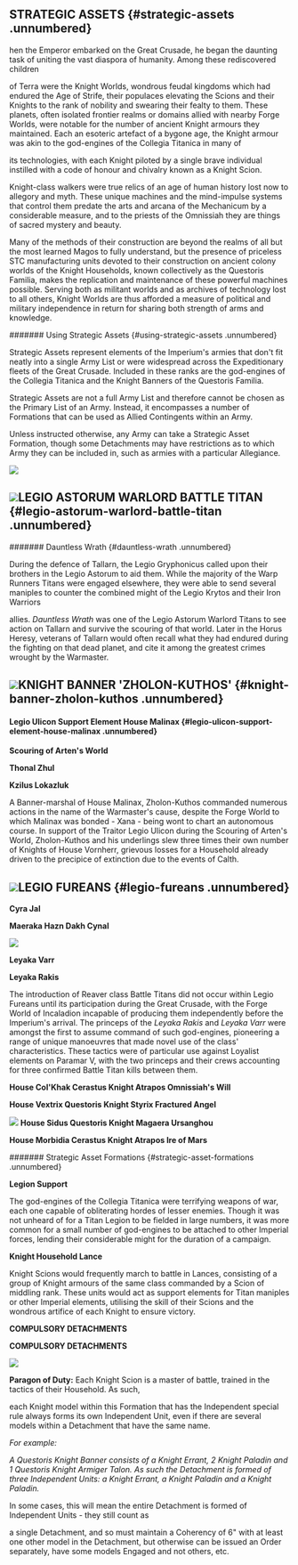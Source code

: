
##  STRATEGIC ASSETS {#strategic-assets .unnumbered}

hen the Emperor embarked on the Great Crusade, he began the daunting
task of uniting the vast diaspora of humanity. Among these
rediscovered children

of Terra were the Knight Worlds, wondrous feudal kingdoms which had
endured the Age of Strife, their populaces elevating the Scions and
their Knights to the rank of nobility and swearing their fealty to
them. These planets, often isolated frontier realms or domains allied
with nearby Forge Worlds, were notable for the number of ancient
Knight armours they maintained. Each an esoteric artefact of a bygone
age, the Knight armour was akin to the god-engines of the Collegia
Titanica in many of

its technologies, with each Knight piloted by a single brave
individual instilled with a code of honour and chivalry known as a
Knight Scion.

Knight-class walkers were true relics of an age of human history lost
now to allegory and myth. These unique machines and the mind-impulse
systems that control them predate the arts and arcana of the
Mechanicum by a considerable measure, and to the priests of the
Omnissiah they are things of sacred mystery and beauty.

Many of the methods of their construction are beyond the realms of all
but the most learned Magos to fully understand, but the presence of
priceless STC manufacturing units devoted to their construction on
ancient colony worlds of the Knight Households, known collectively as
the Questoris Familia, makes the replication and maintenance of these
powerful machines possible. Serving both as militant worlds and as
archives of technology lost to all others, Knight Worlds are thus
afforded a measure of political and military independence in return
for sharing both strength of arms and knowledge.

####### Using Strategic Assets {#using-strategic-assets .unnumbered}

Strategic Assets represent elements of the Imperium's armies that
don't fit neatly into a single Army List or were widespread across the
Expeditionary fleets of the Great Crusade. Included in these ranks are
the god-engines of the Collegia Titanica and the Knight Banners of the
Questoris Familia.

Strategic Assets are not a full Army List and therefore cannot be
chosen as the Primary List of an Army. Instead, it encompasses a
number of Formations that can be used as Allied Contingents within an
Army.

Unless instructed otherwise, any Army can take a Strategic Asset
Formation, though some Detachments may have restrictions as to which
Army they can be included in, such as armies with a particular
Allegiance.

![](../media/image374.png)


## ![](../media/image375.png)LEGIO ASTORUM WARLORD BATTLE TITAN {#legio-astorum-warlord-battle-titan .unnumbered}

####### Dauntless Wrath {#dauntless-wrath .unnumbered}

During the defence of Tallarn, the Legio Gryphonicus called upon their
brothers in the Legio Astorum to aid them. While the majority of the
Warp Runners Titans were engaged elsewhere, they were able to send
several maniples to counter the combined might of the Legio Krytos and
their Iron Warriors

allies. *Dauntless Wrath* was one of the Legio Astorum Warlord Titans
to see action on Tallarn and survive the scouring of that world. Later
in the Horus Heresy, veterans of Tallarn would often recall what they
had endured during the fighting on that dead planet, and cite it among
the greatest crimes wrought by the Warmaster.

## ![](../media/image376.png)KNIGHT BANNER 'ZHOLON-KUTHOS' {#knight-banner-zholon-kuthos .unnumbered}

#### Legio Ulicon Support Element House Malinax {#legio-ulicon-support-element-house-malinax .unnumbered}

**Scouring of Arten's World**

**Thonal Zhul**

**Kzilus Lokazluk**

A Banner-marshal of House Malinax, Zholon-Kuthos commanded numerous
actions in the name of the Warmaster's cause, despite the Forge World
to which Malinax was bonded - Xana - being wont to chart an
autonomous course. In support of the Traitor Legio Ulicon during the
Scouring of Arten's World, Zholon-Kuthos and his underlings slew three
times their own number of Knights of House Vornherr, grievous losses
for a Household already driven to the precipice of extinction due to
the events of Calth.

## ![](../media/image377.png)LEGIO FUREANS {#legio-fureans .unnumbered}

**Cyra Jal**

**Maeraka Hazn Dakh Cynal**

![](../media/image378.png)


**Leyaka Varr**

**Leyaka Rakis**

The introduction of Reaver class Battle Titans did not occur within
Legio Fureans until its participation during the Great Crusade, with
the Forge World of Incaladion incapable of producing them
independently before the Imperium's arrival. The princeps of the
*Leyaka Rakis* and *Leyaka Varr* were amongst the first to assume
command of such god-engines, pioneering a range of unique manoeuvres
that made novel use of the class' characteristics. These tactics were
of particular use against Loyalist elements on Paramar V, with the two
princeps and their crews accounting for three confirmed Battle Titan
kills between them.

**House Col'Khak Cerastus Knight Atrapos Omnissiah's Will**

**House Vextrix Questoris Knight Styrix Fractured Angel**

![](../media/image379.png)
**House Sidus Questoris Knight Magaera
Ursanghou**

**House Morbidia Cerastus Knight Atrapos Ire of Mars**

####### Strategic Asset Formations {#strategic-asset-formations .unnumbered}

**Legion Support**

The god-engines of the Collegia Titanica were terrifying weapons of
war, each one capable of obliterating hordes of lesser enemies. Though
it was not unheard of for a Titan Legion to be fielded in large
numbers, it was more common for a small number of god-engines to be
attached to other Imperial forces, lending their considerable might
for the duration of a campaign.

**Knight Household Lance**

Knight Scions would frequently march to battle in Lances, consisting
of a group of Knight armours of the same class commanded by a Scion of
middling rank. These units would act as support elements for Titan
maniples or other Imperial elements, utilising the skill of their
Scions and the wondrous artifice of each Knight to ensure victory.

**COMPULSORY DETACHMENTS**

**COMPULSORY DETACHMENTS**

![](../media/image380.png)


**Paragon of Duty:** Each Knight Scion is a master of battle, trained
in the tactics of their Household. As such,

each Knight model within this Formation that has the Independent
special rule always forms its own Independent Unit, even if there are
several models within a Detachment that have the same name.

*For example:*

*A Questoris Knight Banner consists of a Knight Errant, 2 Knight
Paladin and 1 Questoris Knight Armiger Talon. As such the Detachment
is formed of three Independent Units: a Knight Errant, a Knight
Paladin and a Knight Paladin.*

In some cases, this will mean the entire Detachment is formed of
Independent Units - they still count as

a single Detachment, and so must maintain a Coherency of 6" with at
least one other model in the Detachment, but otherwise can be issued
an Order separately, have some models Engaged and not others, etc.
